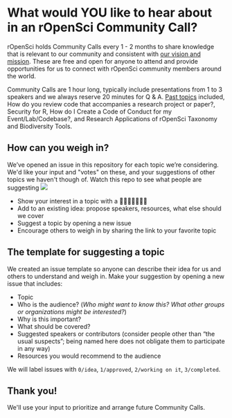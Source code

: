 # What would YOU like to hear about in an rOpenSci Community Call? 

rOpenSci holds Community Calls every 1 - 2 months to share knowledge that is relevant to our community and consistent with [our vision and mission](https://ropensci.org/about/). These are free and open for anyone to attend and provide opportunities for us to connect with rOpenSci community members around the world.

Community Calls are 1 hour long, typically include presentations from 1 to 3 speakers and we always reserve 20 minutes for Q & A. [Past topics](https://ropensci.org/commcalls/) included, How do you review code that accompanies a research project or paper?, Security for R, How do I Create a Code of Conduct for my Event/Lab/Codebase?, and Research Applications of rOpenSci Taxonomy and Biodiversity Tools.

## How can you weigh in?

We’ve opened an issue in this repository for each topic we’re considering. We'd like your input and "votes" on these, and your suggestions of other topics we haven't though of. Watch this repo to see what people are suggesting
![](https://i.imgur.com/YXdUmjr.png)

- Show your interest in a topic with a 👍🏼🎉🚀👎🏼😕
- Add to an existing idea: propose speakers, resources, what else should we cover
- Suggest a topic by opening a new issue
- Encourage others to weigh in by sharing the link to your favorite topic

## The template for suggesting a topic

We created an issue template so anyone can describe their idea for us and others to understand and weigh in. Make your suggestion by opening a new issue that includes:

- Topic
- Who is the audience? (_Who might want to know this? What other groups or organizations might be interested?_)
- Why is this important?
- What should be covered?
- Suggested speakers or contributors (consider people other than “the usual suspects”; being named here does not obligate them to participate in any way)
- Resources you would recommend to the audience

We will label issues with `0/idea`, `1/approved`, `2/working on it`, `3/completed`. 

## Thank you!
We'll use your input to prioritize and arrange future Community Calls. 
